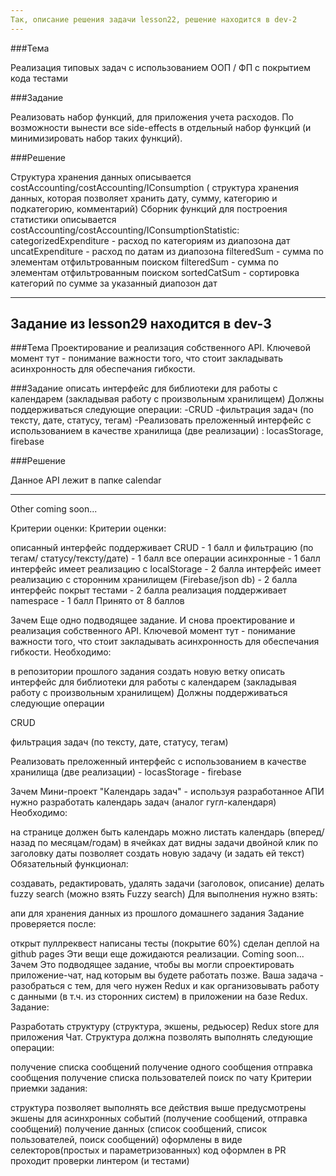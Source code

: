 ```yaml
---
Так, описание решения задачи lesson22, решение находится в dev-2
---
```


###Тема

Реализация типовых задач с использованием OOП / ФП с покрытием кода тестами

###Задание

Реализовать набор функций, для приложения учета расходов. По возможности вынести все side-effects в отдельный набор функций (и минимизировать набор таких функций).

###Решение

Структура хранения данных описывается costAccounting/costAccounting/IConsumption ( структура хранения данных, которая позволяет хранить дату, сумму, категорию и подкатегорию, комментарий)
Сборник функций для построения статистики описывается costAccounting/costAccounting/IConsumptionStatistic:
categorizedExpenditure - расход по категориям из диапозона дат
uncatExpenditure - расход по датам из диапозона
filteredSum - сумма по элементам отфильтрованным поиском
filteredSum - сумма по элементам отфильтрованным поиском
sortedCatSum - сортировка категорий по сумме за указанный диапозон дат

---

## Задание из lesson29 находится в dev-3

###Тема
Проектирование и реализация собственного API. Ключевой момент тут - понимание важности того, что стоит закладывать асинхронность для обеспечания гибкости.

###Задание
описать интерфейс для библиотеки для работы с календарем (закладывая работу с произвольным хранилищем)
Должны поддерживаться следующие операции:
-CRUD
-фильтрация задач (по тексту, дате, статусу, тегам)
-Реализовать преложенный интерфейс с использованием в качестве хранилища (две реализации) : locasStorage, firebase

###Решение

Данное API лежит в папке calendar

---

Other coming soon...

Критерии оценки:
Критерии оценки:

описанный интерфейс поддерживает CRUD - 1 балл
и фильтрацию (по тегам/ статусу/тексту/дате) - 1 балл
все операции асинхронные - 1 балл
интерфейс имеет реализацию с localStorage - 2 балла
интерфейс имеет реализацию с сторонним хранилищем (Firebase/json db) - 2 балла
интерфейс покрыт тестами - 2 балла
реализация поддерживает namespace - 1 балл
Принято от 8 баллов

Зачем
Еще одно подводящее задание. И снова проектирование и реализация собственного API. Ключевой момент тут - понимание важности того, что стоит закладывать асинхронность для обеспечания гибкости.
Необходимо:

в репозитории прошлого задания создать новую ветку
описать интерфейс для библиотеки для работы с календарем (закладывая работу с произвольным хранилищем)
Должны поддерживаться следующие операции

CRUD

фильтрация задач (по тексту, дате, статусу, тегам)

Реализовать преложенный интерфейс с использованием в качестве хранилища (две реализации) - locasStorage - firebase

Зачем
Мини-проект "Календарь задач" - используя разработанное АПИ нужно разработать календарь задач (аналог гугл-календаря)
Необходимо:

на странице должен быть календарь
можно листать календарь (вперед/назад по месяцам/годам)
в ячейках дат видны задачи
двойной клик по заголовку даты позволяет создать новую задачу (и задать ей текст)
Обязательный функционал:

создавать, редактировать, удалять задачи (заголовок, описание)
делать fuzzy search (можно взять Fuzzy search)
Для выполнения нужно взять:

апи для хранения данных из прошлого домашнего задания
Задание проверяется после:

открыт пуллреквест
написаны тесты (покрытие 60%)
сделан деплой на github pages
Эти вещи еще дожидаются реализации. Coming soon...
Зачем
Это подводящее задание, чтобы вы могли спроектировать приложение-чат, над которым вы будете работать позже. Ваша задача - разобраться с тем, для чего нужен Redux и как организовывать работу с данными (в т.ч. из сторонних систем) в приложении на базе Redux.
Задание:

Разработать структуру (структура, экшены, редьюсер) Redux store для приложения Чат. Структура должна позволять выполнять следующие операции:

получение списка сообщений
получение одного сообщения
отправка сообщения
получение списка пользователей
поиск по чату
Критерии приемки задания:

структура позволяет выполнять все действия выше
предусмотрены экшены для асинхронных событий (получение сообщений, отправка сообщений)
получение данных (список сообщений, список пользователей, поиск сообщений) оформлены в виде селекторов(простых и параметризованных)
код оформлен в PR
проходит проверки линтером (и тестами)
